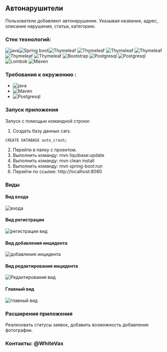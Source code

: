 ## Автонарушители
Пользователи добавляют автонарушение. Указывая название, адрес, описание нарушения, статьи, категорию.

### Стек технологий:

![java](https://img.shields.io/badge/java-17-red)![Spring boot](https://img.shields.io/badge/Spring%20boot-2.7.4-green)![Thymeleaf](https://img.shields.io/badge/Spring%20boot%20starter%20thymeleaf-2.7.5-green)
![Thymeleaf](https://img.shields.io/badge/Spring%20boot%20starter%20web-2.7.5-green)
![Thymeleaf](https://img.shields.io/badge/Spring%20data%20jpa-2.7.3-green)
![Thymeleaf](https://img.shields.io/badge/Spring%20Security-2.7.4-green)
![Thymeleaf](https://img.shields.io/badge/Spring%20orm-5.3.23-green)
![Thymeleaf](https://img.shields.io/badge/Spring%20data%20jpa-2.7.5-green)
![Bootstrap](https://img.shields.io/badge/Bootstrap-5-ff69b4)
![Postgresql](https://img.shields.io/badge/Postgresql-14-blue)
![Postgresql](https://img.shields.io/badge/H2-2.1.214-blue)
![Lombok](https://img.shields.io/badge/Lombok-1.18.24-red)
![Maven](https://img.shields.io/badge/Maven-4.0.0-red)

### Требования к окружению :

- ![java](https://img.shields.io/badge/java-17+-red)
- ![Maven](https://img.shields.io/badge/Maven-4.0.0-red)
- ![Postgresql](https://img.shields.io/badge/Postgresql-14-blue)

### Запуск приложения

Запуск с помощью командной строки:

1. Создать базу данных cars.

```CREATE DATABASE auto_crash;```

2. Перейти в папку с проектом.
3. Выполнить команду: mvn liquibase:update
4. Выполнить команду: mvn clean install
5. Выполнить команду: mvn spring-boot:run
6. Перейти по ссылке: http://localhost:8080

### Виды

#### Вид входа
![входа](imgs/log.png)

#### Вид регистрации
![регистрации вид](imgs/regUser.png)

#### Вид добавления инцидента
![добавления инцидента](imgs/addTask.png)

#### Вид редактирования инцидента
![Редактирования вид](imgs/editTask.png)

#### Главный вид
![главный вид](imgs/all.png)


### Расширения приложения

Реализовать статусы заявок, добавить возможность добавления фотографии.

### Контакты: @WhiteVax